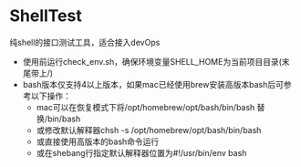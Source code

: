 # ShellTest
纯shell的接口测试工具，适合接入devOps

* 使用前运行check_env.sh，确保环境变量SHELL_HOME为当前项目目录(末尾带上/)
* bash版本仅支持4以上版本，如果mac已经使用brew安装高版本bash后可参考以下操作：
  * mac可以在恢复模式下将/opt/homebrew/opt/bash/bin/bash 替换/bin/bash
  * 或修改默认解释器chsh -s /opt/homebrew/opt/bash/bin/bash
  * 或直接使用高版本的bash命令运行
  * 或在shebang行指定默认解释器位置为#!/usr/bin/env bash
